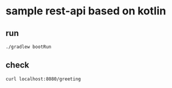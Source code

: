 # sample rest-api based on kotlin

## run

```shell
./gradlew bootRun
```

## check

```shell
curl localhost:8080/greeting
```
